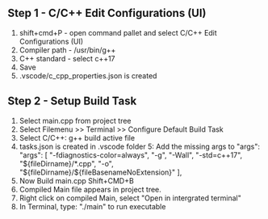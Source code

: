 ## Step 1 - C/C++ Edit Configurations (UI)

1. shift+cmd+P - open command pallet and select C/C++ Edit Configurations (UI)
2. Compiler path - /usr/bin/g++
3. C++ standard - select c++17
4. Save
5. .vscode/c_cpp_properties.json is created

## Step 2 - Setup Build Task

1. Select main.cpp from project tree
2. Select Filemenu >> Terminal >> Configure Default Build Task
3. Select C/C++: g++ build active file
4. tasks.json is created in .vscode folder
5: Add the missing args to "args":
    "args": [
				"-fdiagnostics-color=always",
				"-g",
				"-Wall",
				"-std=c++17",
				"${fileDirname}/*.cpp",
				"-o",
				"${fileDirname}/${fileBasenameNoExtension}"
			],
6. Now Build main.cpp Shift+CMD+B
7. Compiled Main file appears in project tree.
8. Right click on compiled Main, select "Open in intergrated terminal"
9. In Terminal, type: "./main" to run executable 